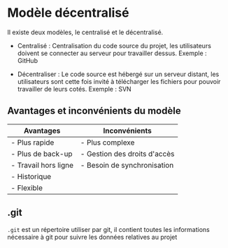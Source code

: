 # Modèle décentralisé

Il existe deux modèles, le centralisé et le décentralisé.

- Centralisé : Centralisation du code source du projet, les utilisateurs doivent se connecter au serveur pour travailler dessus. Exemple : GitHub

- Décentraliser : Le code source est hébergé sur un serveur distant, les utilisateurs sont cette fois invité à télécharger les fichiers pour pouvoir travailler de leurs cotés. Exemple : SVN


## Avantages et inconvénients du modèle 

| Avantages | Inconvénients |
| --------- | --------- |
| - Plus rapide  | - Plus complexe | 
| - Plus de back-up | - Gestion des droits d'accès | 
| - Travail hors ligne | - Besoin de synchronisation | 
| - Historique | 
| - Flexible | 

## .git 

`.git` est un répertoire utiliser par git, il contient toutes les informations nécessaire à git pour suivre les données relatives au projet


